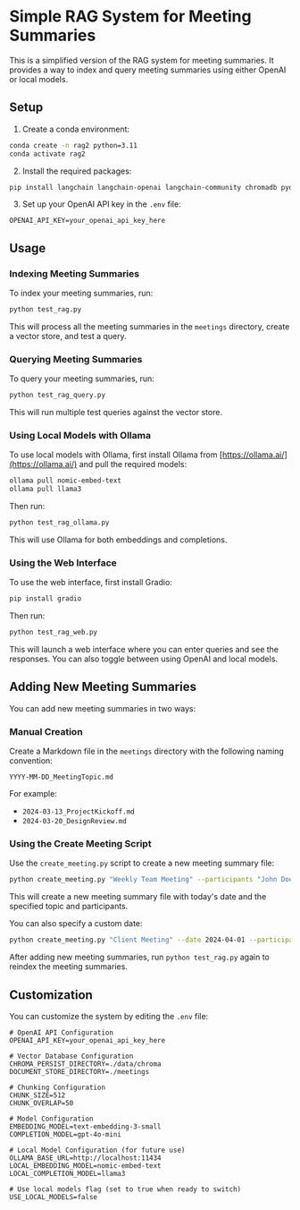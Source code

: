 # Simple RAG System for Meeting Summaries

This is a simplified version of the RAG system for meeting summaries. It provides a way to index and query meeting summaries using either OpenAI or local models.

## Setup

1. Create a conda environment:

```bash
conda create -n rag2 python=3.11
conda activate rag2
```

2. Install the required packages:

```bash
pip install langchain langchain-openai langchain-community chromadb pydantic python-dotenv tiktoken
```

3. Set up your OpenAI API key in the `.env` file:

```
OPENAI_API_KEY=your_openai_api_key_here
```

## Usage

### Indexing Meeting Summaries

To index your meeting summaries, run:

```bash
python test_rag.py
```

This will process all the meeting summaries in the `meetings` directory, create a vector store, and test a query.

### Querying Meeting Summaries

To query your meeting summaries, run:

```bash
python test_rag_query.py
```

This will run multiple test queries against the vector store.

### Using Local Models with Ollama

To use local models with Ollama, first install Ollama from [https://ollama.ai/](https://ollama.ai/) and pull the required models:

```bash
ollama pull nomic-embed-text
ollama pull llama3
```

Then run:

```bash
python test_rag_ollama.py
```

This will use Ollama for both embeddings and completions.

### Using the Web Interface

To use the web interface, first install Gradio:

```bash
pip install gradio
```

Then run:

```bash
python test_rag_web.py
```

This will launch a web interface where you can enter queries and see the responses. You can also toggle between using OpenAI and local models.

## Adding New Meeting Summaries

You can add new meeting summaries in two ways:

### Manual Creation

Create a Markdown file in the `meetings` directory with the following naming convention:

```
YYYY-MM-DD_MeetingTopic.md
```

For example:
- `2024-03-13_ProjectKickoff.md`
- `2024-03-20_DesignReview.md`

### Using the Create Meeting Script

Use the `create_meeting.py` script to create a new meeting summary file:

```bash
python create_meeting.py "Weekly Team Meeting" --participants "John Doe, Jane Smith, Bob Johnson"
```

This will create a new meeting summary file with today's date and the specified topic and participants.

You can also specify a custom date:

```bash
python create_meeting.py "Client Meeting" --date 2024-04-01 --participants "John Doe, Client Representatives"
```

After adding new meeting summaries, run `python test_rag.py` again to reindex the meeting summaries.

## Customization

You can customize the system by editing the `.env` file:

```
# OpenAI API Configuration
OPENAI_API_KEY=your_openai_api_key_here

# Vector Database Configuration
CHROMA_PERSIST_DIRECTORY=./data/chroma
DOCUMENT_STORE_DIRECTORY=./meetings

# Chunking Configuration
CHUNK_SIZE=512
CHUNK_OVERLAP=50

# Model Configuration
EMBEDDING_MODEL=text-embedding-3-small
COMPLETION_MODEL=gpt-4o-mini

# Local Model Configuration (for future use)
OLLAMA_BASE_URL=http://localhost:11434
LOCAL_EMBEDDING_MODEL=nomic-embed-text
LOCAL_COMPLETION_MODEL=llama3

# Use local models flag (set to true when ready to switch)
USE_LOCAL_MODELS=false
```